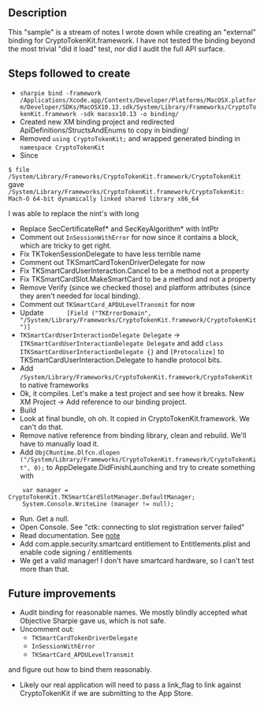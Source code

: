 ## Description

This "sample" is a stream of notes I wrote down while creating an "external" binding for CryptoTokenKit.framework. I have not tested the binding beyond the most trivial "did it load" test, nor did I audit the full API surface.

## Steps followed to create

- `sharpie bind -framework /Applications/Xcode.app/Contents/Developer/Platforms/MacOSX.platform/Developer/SDKs/MacOSX10.13.sdk/System/Library/Frameworks/CryptoTokenKit.framework -sdk macosx10.13 -o binding/`
- Created new XM binding project and redirected ApiDefinitions/StructsAndEnums to copy in binding/
- Removed `using CryptoTokenKit;` and wrapped generated binding in `namespace CryptoTokenKit`
- Since 

`$ file /System/Library/Frameworks/CryptoTokenKit.framework/CryptoTokenKit` 
gave 
`/System/Library/Frameworks/CryptoTokenKit.framework/CryptoTokenKit: Mach-O 64-bit dynamically linked shared library x86_64`

I was able to replace the nint's with long

- Replace SecCertificateRef* and SecKeyAlgorithm* with IntPtr
- Comment out `InSessionWithError` for now since it contains a block, which are tricky to get right.
- Fix TKTokenSessionDelegate to have less terrible name
- Comment out TKSmartCardTokenDriverDelegate for now
- Fix TKSmartCardUserInteraction.Cancel to be a method not a property
- Fix TKSmartCardSlot.MakeSmartCard to be a method and not a property
- Remove Verify (since we checked those) and platform attributes (since they aren't needed for local binding).
- Comment out `TKSmartCard_APDULevelTransmit` for now
- Update `		[Field ("TKErrorDomain", "/System/Library/Frameworks/CryptoTokenKit.framework/CryptoTokenKit")]`
- `TKSmartCardUserInteractionDelegate Delegate` -> `ITKSmartCardUserInteractionDelegate Delegate` and add `class ITKSmartCardUserInteractionDelegate {}` and `[Protocolize]` to TKSmartCardUserInteraction.Delegate to handle protocol bits.
- Add `/System/Library/Frameworks/CryptoTokenKit.framework/CryptoTokenKit` to native frameworks
- Ok, it compiles. Let's make a test project and see how it breaks. New XM Project -> Add reference to our binding project.
- Build
- Look at final bundle, oh oh. It copied in CryptoTokenKit.framework. We can't do that.
- Remove native reference from binding library, clean and rebuild. We'll have to manually load it.
- Add `ObjCRuntime.Dlfcn.dlopen ("/System/Library/Frameworks/CryptoTokenKit.framework/CryptoTokenKit", 0);` to AppDelegate.DidFinishLaunching and try to create something with

```	
	var manager = CryptoTokenKit.TKSmartCardSlotManager.DefaultManager;
	System.Console.WriteLine (manager != null);
```
			
- Run. Get a null.
- Open Console. See "ctk: connecting to slot registration server failed"
- Read documentation. See [note](https://developer.apple.com/documentation/cryptotokenkit/tksmartcardslotmanager?language=objc) 
- Add com.apple.security.smartcard entitlement to Entitlements.plist and enable code signing / entitlements
- We get a valid manager! I don't have smartcard hardware, so I can't test more than that.


## Future improvements

- Audit binding for reasonable names. We mostly blindly accepted what Objective Sharpie gave us, which is not safe.
- Uncomment out:
   - `TKSmartCardTokenDriverDelegate`
   - `InSessionWithError`
   - `TKSmartCard_APDULevelTransmit`

and figure out how to bind them reasonably.

- Likely our real application will need to pass a link_flag to link against CryptoTokenKit if we are submitting to the App Store.